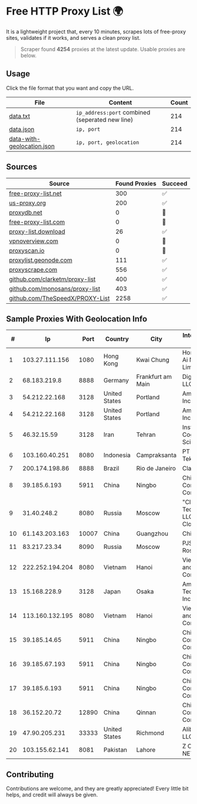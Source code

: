 
# Free HTTP Proxy List 🌍

It is a lightweight project that, every 10 minutes, scrapes lots of free-proxy sites, validates if it works, and serves a clean proxy list.


> Scraper found **4254** proxies at the latest update. Usable proxies are below.

## Usage

Click the file format that you want and copy the URL.


|File|Content|Count|
|----|-------|-----|
|[data.txt](https://raw.githubusercontent.com/themiralay/Proxy-List-World/master/data.txt)|`ip_address:port` combined (seperated new line)|214|
|[data.json](https://raw.githubusercontent.com/themiralay/Proxy-List-World/master/data.json)|`ip, port`|214|
|[data-with-geolocation.json](https://raw.githubusercontent.com/themiralay/Proxy-List-World/master/data-with-geolocation.json)|`ip, port, geolocation`|214|

## Sources

|Source|Found Proxies|Succeed|
|------|-------------|-------|
|[free-proxy-list.net](https://free-proxy-list.net)|300|✅|
|[us-proxy.org](https://www.us-proxy.org)|200|✅|
|[proxydb.net](http://proxydb.net)|0|🚫|
|[free-proxy-list.com](https://free-proxy-list.com/?page=&port=&type%5B%5D=http&type%5B%5D=https&up_time=0&search=Search)|0|🚫|
|[proxy-list.download](https://www.proxy-list.download/HTTP)|26|✅|
|[vpnoverview.com](https://vpnoverview.com/privacy/anonymous-browsing/free-proxy-servers)|0|🚫|
|[proxyscan.io](https://www.proxyscan.io)|0|🚫|
|[proxylist.geonode.com](https://proxylist.geonode.com/api/proxy-list?limit=300&page=1&sort_by=lastChecked&sort_type=desc&protocols=http,https)|111|✅|
|[proxyscrape.com](https://api.proxyscrape.com/v2/?request=displayproxies&protocol=http&timeout=10000&country=all&ssl=all&anonymity=all)|556|✅|
|[github.com/clarketm/proxy-list](https://raw.githubusercontent.com/clarketm/proxy-list/master/proxy-list-raw.txt)|400|✅|
|[github.com/monosans/proxy-list](https://raw.githubusercontent.com/monosans/proxy-list/main/proxies/http.txt)|403|✅|
|[github.com/TheSpeedX/PROXY-List](https://raw.githubusercontent.com/TheSpeedX/PROXY-List/master/http.txt)|2258|✅|


## Sample Proxies With Geolocation Info

|#|Ip|Port|Country|City|Internet Service Provider|
|-|--|----|-------|----|-------------------------|
|1|103.27.111.156|1080|Hong Kong|Kwai Chung|Hong Kong San Ai Net Int'l Limited|
|2|68.183.219.8|8888|Germany|Frankfurt am Main|DigitalOcean, LLC|
|3|54.212.22.168|3128|United States|Portland|Amazon.com, Inc.|
|4|54.212.22.168|3128|United States|Portland|Amazon.com, Inc.|
|5|46.32.15.59|3128|Iran|Tehran|Institute Cognitive Science Studies|
|6|103.160.40.251|8080|Indonesia|Campraksanta|PT Wistel Teknologi Solusi|
|7|200.174.198.86|8888|Brazil|Rio de Janeiro|Claro S.A|
|8|39.185.6.193|5911|China|Ningbo|China Mobile Communications Corporation|
|9|31.40.248.2|8080|Russia|Moscow|"Cloud Technologies" LLC trading as Cloud.ru|
|10|61.143.203.163|10007|China|Guangzhou|Chinanet|
|11|83.217.23.34|8090|Russia|Moscow|PJSC Rostelecom|
|12|222.252.194.204|8080|Vietnam|Hanoi|VietNam Post and Telecom Corporation|
|13|15.168.228.9|3128|Japan|Osaka|Amazon Technologies Inc.|
|14|113.160.132.195|8080|Vietnam|Hanoi|VietNam Post and Telecom Corporation|
|15|39.185.14.65|5911|China|Ningbo|China Mobile Communications Corporation|
|16|39.185.67.193|5911|China|Ningbo|China Mobile Communications Corporation|
|17|39.185.6.193|5911|China|Ningbo|China Mobile Communications Corporation|
|18|36.152.20.72|12890|China|Qinnan|China Mobile Communications Corporation|
|19|47.90.205.231|33333|United States|Richmond|Alibaba.com LLC|
|20|103.155.62.141|8081|Pakistan|Lahore|Z COM NETWORKS|



## Contributing

Contributions are welcome, and they are greatly appreciated! Every
little bit helps, and credit will always be given.

